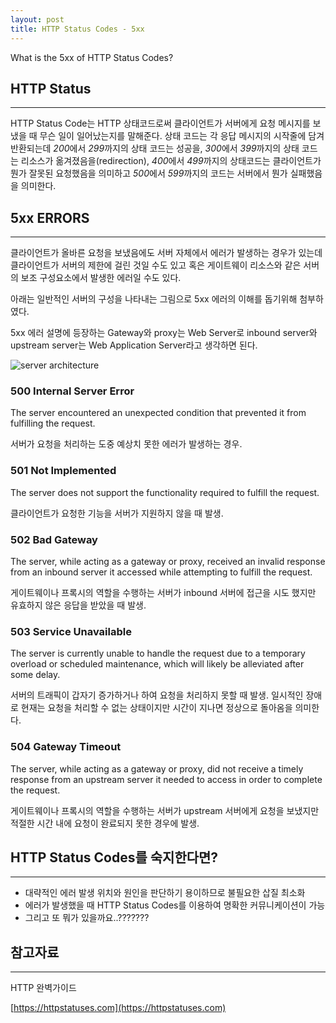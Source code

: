 ```yaml
---
layout: post
title: HTTP Status Codes - 5xx
---
```

What is the 5xx of HTTP Status Codes?

## HTTP Status

-------------
HTTP Status Code는 HTTP 상태코드로써 클라이언트가 서버에게 요청 메시지를 보냈을 때 무슨 일이 일어났는지를 말해준다.
상태 코드는 각 응답 메시지의 시작줄에 담겨 반환되는데 *200*에서 *299*까지의 상태 코드는 성공을, *300*에서 *399*까지의 상태 코드는 리소스가 옮겨졌음을(redirection), 
*400*에서 *499*까지의 상태코드는 클라이언트가 뭔가 잘못된 요청했음을 의미하고 *500*에서 *599*까지의 코드는 서버에서 뭔가 실패했음을 의미한다.

## 5xx ERRORS

-------------
클라이언트가 올바른 요청을 보냈음에도 서버 자체에서 에러가 발생하는 경우가 있는데 클라이언트가 서버의 제한에 걸린 것일 수도 있고 혹은 게이트웨이 리소스와 같은 서버의 보조 구성요소에서 발생한 에러일 수도 있다.

아래는 일반적인 서버의 구성을 나타내는 그림으로 5xx 에러의 이해를 돕기위해 첨부하였다.

5xx 에러 설명에 등장하는 Gateway와 proxy는 Web Server로 inbound server와 upstream server는 Web Application Server라고 생각하면 된다.

![server architecture](http://xoxoms.github.io/images/architecture.png)

### 500 Internal Server Error
The server encountered an unexpected condition that prevented it from fulfilling the request.

서버가 요청을 처리하는 도중 예상치 못한 에러가 발생하는 경우.

### 501 Not Implemented

The server does not support the functionality required to fulfill the request.

클라이언트가 요청한 기능을 서버가 지원하지 않을 때 발생.

### 502 Bad Gateway

The server, while acting as a gateway or proxy, received an invalid response from an inbound server it accessed while attempting to fulfill the request.

게이트웨이나 프록시의 역할을 수행하는 서버가 inbound 서버에 접근을 시도 했지만 유효하지 않은 응답을 받았을 때 발생. 

### 503 Service Unavailable

The server is currently unable to handle the request due to a temporary overload or scheduled maintenance, which will likely be alleviated after some delay.

서버의 트래픽이 갑자기 증가하거나 하여 요청을 처리하지 못할 때 발생. 일시적인 장애로 현재는 요청을 처리할 수 없는 상태이지만 시간이 지나면 정상으로 돌아옴을 의미한다. 

### 504 Gateway Timeout

The server, while acting as a gateway or proxy, did not receive a timely response from an upstream server it needed to access in order to complete the request.

게이트웨이나 프록시의 역할을 수행하는 서버가 upstream 서버에게 요청을 보냈지만 적절한 시간 내에 요청이 완료되지 못한 경우에 발생.


## HTTP Status Codes를 숙지한다면?

---
* 대략적인 에러 발생 위치와 원인을 판단하기 용이하므로 불필요한 삽질 최소화
* 에러가 발생했을 때 HTTP Status Codes를 이용하여 명확한 커뮤니케이션이 가능
* 그리고 또 뭐가 있을까요..???????


## 참고자료

---

HTTP 완벽가이드

[https://httpstatuses.com](https://httpstatuses.com)